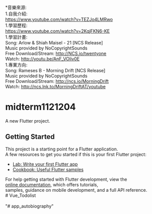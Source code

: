 *音樂來源:  
1.自我介紹:  
https://www.youtube.com/watch?v=TEZJo4LMRwo  
1.學習歷程:  
https://www.youtube.com/watch?v=2KqjFKN6-KE  
1.學習計畫:  
Song: Arlow & Shiah Maisel - 21 [NCS Release]  
Music provided by NoCopyrightSounds  
Free Download/Stream: http://NCS.io/twentyone  
Watch: http://youtu.be/AnF_VOliv0E  
1.專業方向:  
Song: Rameses B - Morning Drift [NCS Release]  
Music provided by NoCopyrightSounds  
Free Download/Stream: http://ncs.io/MorningDrift  
Watch: http://ncs.lnk.to/MorningDriftAT/youtube  

# midterm1121204   
A new Flutter project.   
## Getting Started   
This project is a starting point for a Flutter application.    
A few resources to get you started if this is your first Flutter project:   
- [Lab: Write your first Flutter app](https://docs.flutter.dev/get-started/codelab)     
- [Cookbook: Useful Flutter samples](https://docs.flutter.dev/cookbook)  
  
For help getting started with Flutter development, view the  
[online documentation](https://docs.flutter.dev/), which offers tutorials,  
samples, guidance on mobile development, and a full API reference.  
#   V u e _ T o d o l i s t   
   
"# app_autobiography"   
